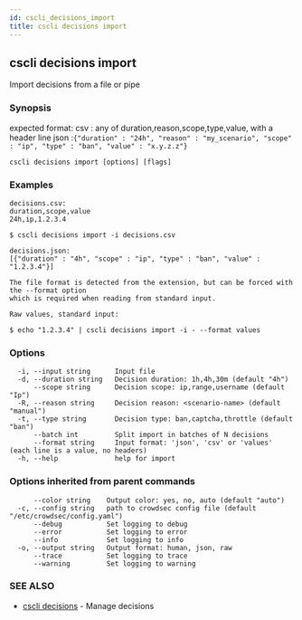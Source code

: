 ```yaml
---
id: cscli_decisions_import
title: cscli decisions import
---
```

## cscli decisions import

Import decisions from a file or pipe

### Synopsis

expected format:
csv  : any of duration,reason,scope,type,value, with a header line
json :`{"duration" : "24h", "reason" : "my_scenario", "scope" : "ip", "type" : "ban", "value" : "x.y.z.z"}`

```
cscli decisions import [options] [flags]
```

### Examples

```
decisions.csv:
duration,scope,value
24h,ip,1.2.3.4

$ cscli decisions import -i decisions.csv

decisions.json:
[{"duration" : "4h", "scope" : "ip", "type" : "ban", "value" : "1.2.3.4"}]

The file format is detected from the extension, but can be forced with the --format option
which is required when reading from standard input.

Raw values, standard input:

$ echo "1.2.3.4" | cscli decisions import -i - --format values

```

### Options

```
  -i, --input string      Input file
  -d, --duration string   Decision duration: 1h,4h,30m (default "4h")
      --scope string      Decision scope: ip,range,username (default "Ip")
  -R, --reason string     Decision reason: <scenario-name> (default "manual")
  -t, --type string       Decision type: ban,captcha,throttle (default "ban")
      --batch int         Split import in batches of N decisions
      --format string     Input format: 'json', 'csv' or 'values' (each line is a value, no headers)
  -h, --help              help for import
```

### Options inherited from parent commands

```
      --color string    Output color: yes, no, auto (default "auto")
  -c, --config string   path to crowdsec config file (default "/etc/crowdsec/config.yaml")
      --debug           Set logging to debug
      --error           Set logging to error
      --info            Set logging to info
  -o, --output string   Output format: human, json, raw
      --trace           Set logging to trace
      --warning         Set logging to warning
```

### SEE ALSO

* [cscli decisions](/cscli/cscli_decisions.md)	 - Manage decisions

